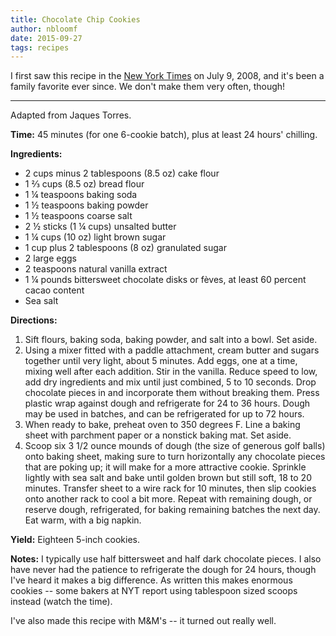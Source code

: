 ```yaml
---
title: Chocolate Chip Cookies
author: nbloomf
date: 2015-09-27
tags: recipes
---
```


I first saw this recipe in the [New York Times](http://www.nytimes.com/2008/07/09/dining/09chip.html) on July 9, 2008, and it's been a family favorite ever since. We don't make them very often, though!

* * *

Adapted from Jaques Torres.

**Time:** 45 minutes (for one 6-cookie batch), plus at least 24 hours' chilling.

**Ingredients:**

* 2 cups minus 2 tablespoons (8.5 oz) cake flour
* 1 ⅔ cups (8.5 oz) bread flour
* 1 ¼ teaspoons baking soda
* 1 ½ teaspoons baking powder
* 1 ½ teaspoons coarse salt
* 2 ½ sticks (1 ¼ cups) unsalted butter
* 1 ¼ cups (10 oz) light brown sugar
* 1 cup plus 2 tablespoons (8 oz) granulated sugar
* 2 large eggs
* 2 teaspoons natural vanilla extract
* 1 ¼ pounds bittersweet chocolate disks or fèves, at least 60 percent cacao content
* Sea salt

**Directions:**

1. Sift flours, baking soda, baking powder, and salt into a bowl. Set aside.
2. Using a mixer fitted with a paddle attachment, cream butter and sugars together until very light, about 5 minutes. Add eggs, one at a time, mixing well after each addition. Stir in the vanilla. Reduce speed to low, add dry ingredients and mix until just combined, 5 to 10 seconds. Drop chocolate pieces in and incorporate them without breaking them. Press plastic wrap against dough and refrigerate for 24 to 36 hours. Dough may be used in batches, and can be refrigerated for up to 72 hours.
3. When ready to bake, preheat oven to 350 degrees F. Line a baking sheet with parchment paper or a nonstick baking mat. Set aside.
4. Scoop six 3 1/2 ounce mounds of dough (the size of generous golf balls) onto baking sheet, making sure to turn horizontally any chocolate pieces that are poking up; it will make for a more attractive cookie. Sprinkle lightly with sea salt and bake until golden brown but still soft, 18 to 20 minutes. Transfer sheet to a wire rack for 10 minutes, then slip cookies onto another rack to cool a bit more. Repeat with remaining dough, or reserve dough, refrigerated, for baking remaining batches the next day. Eat warm, with a big napkin.

**Yield:** Eighteen 5-inch cookies.

**Notes:** I typically use half bittersweet and half dark chocolate pieces. I also have never had the patience to refrigerate the dough for 24 hours, though I've heard it makes a big difference. As written this makes enormous cookies -- some bakers at NYT report using tablespoon sized scoops instead (watch the time).

I've also made this recipe with M&M's -- it turned out really well.
